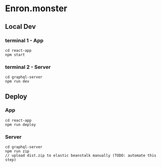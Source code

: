# Enron.monster

## Local Dev

### terminal 1 - App
```
cd react-app
npm start
```

### terminal 2 - Server
```
cd graphql-server
npm run dev
```

## Deploy
### App
```
cd react-app
npm run deploy
```
### Server
```
cd graphql-server
npm run zip
// upload dist.zip to elastic beanstalk manually (TODO: automate this step)
```

